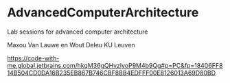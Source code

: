 # AdvancedComputerArchitecture
Lab sessions for advanced computer architecture

Maxou Van Lauwe en Wout Deleu
KU Leuven


https://code-with-me.global.jetbrains.com/hkqM36gQHvzlyoP9M4b9Qg#p=PC&fp=18406FF814B504CD0DA16B235EB867B746CBF8BB4EDFFF00E8126013A69D80BD
